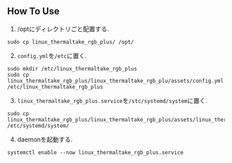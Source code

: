 ## How To Use
1. /optにディレクトリごと配置する.
```
sudo cp linux_thermaltake_rgb_plus/ /opt/
```
2. `config.yml`を`/etc`に置く.
```
sudo mkdir /etc/linux_thermaltake_rgb_plus
sudo cp linux_thermaltake_rgb_plus/linux_thermaltake_rgb_plu/assets/config.yml
/etc/linux_thermaltake_rgb_plus
```
3. `linux_thermaltake_rgb_plus.service`を`/stc/systemd/system`に置く.
```
sudo cp
linux_thermaltake_rgb_plus/linux_thermaltake_rgb_plus/assets/linux_thermaltake_rgb_plus.service
/etc/systemd/system/
```
4. daemonを起動する.
```
systemctl enable --now linux_thermaltake_rgb_plus.service
```

